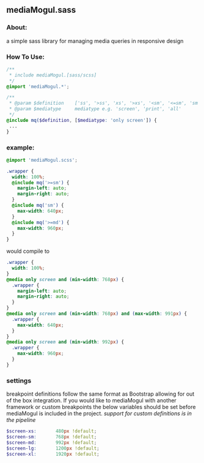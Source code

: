 ## mediaMogul.sass

### About: 
a simple sass library for managing media queries in responsive design
 
### How To Use:

``` scss 
/**
 * include mediaMogul.[sass/scss]
 */
@import 'mediaMogul.*';

/**
 * @param $definition    ['ss', '>ss', 'xs', '>xs', '<sm', '<=sm', 'sm', '>=sm', '>sm', '<md', '<=md', 'md', '>=md', '>md', '<lg', 'lg', '<xl', 'xl']
 * @param $mediatype     mediatype e.g. 'screen', 'print', 'all'
 */
@include mq($definition, [$mediatype: 'only screen']) {
 ...
}
```
### example:

``` scss 
@import 'mediaMogul.scss';

.wrapper {
  width: 100%;
  @include mq('>=sm') {
    margin-left: auto;
    margin-right: auto;
  }
  @include mq('sm') {
    max-width: 640px;
  }
  @include mq('>=md') {
    max-width: 960px;
  }
}
```
would compile to
``` css 
.wrapper {
  width: 100%;
}
@media only screen and (min-width: 768px) {
  .wrapper {
    margin-left: auto;
    margin-right: auto;
  }
}
@media only screen and (min-width: 768px) and (max-width: 991px) {
  .wrapper {
    max-width: 640px;
  }
}
@media only screen and (min-width: 992px) {
  .wrapper {
    max-width: 960px;
  }
}
```
### settings
breakpoint definitions follow the same format as Bootstrap allowing for out of the box integration. If you would like to mediaMogul with another framework or custom breakpoints the below variables should be set before mediaMogul is included in the project. *support for custom definitions is in the pipeline*
``` scss
$screen-xs:       480px !default;
$screen-sm:       768px !default;
$screen-md:       992px !default;
$screen-lg:       1200px !default;
$screen-xl:       1920px !default;
```

